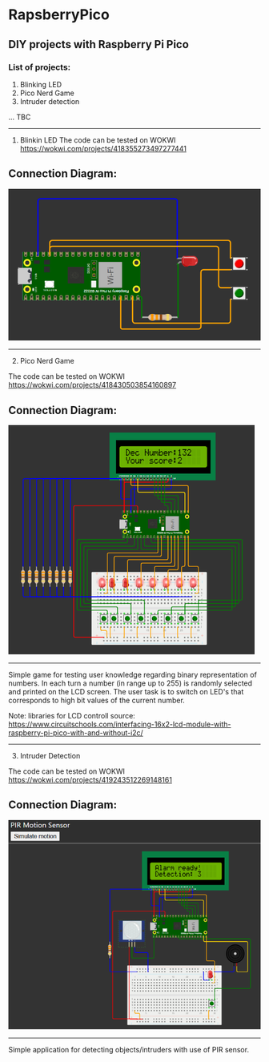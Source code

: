 # RapsberryPico
## DIY projects with Raspberry Pi Pico

### List of projects:

 1. Blinking LED
 2. Pico Nerd Game
 3. Intruder detection

... TBC


---
 1. Blinkin LED
The code can be tested on WOKWI https://wokwi.com/projects/418355273497277441

Connection Diagram:
---
 ![schema](img/blinking_led_schema.png)

---

 2. Pico Nerd Game

 The code can be tested on WOKWI https://wokwi.com/projects/418430503854160897

 Connection Diagram: 
 ---
 ![schema](img/nerd_game_schema.png)

---
 Simple game for testing user knowledge regarding binary representation of numbers.
 In each turn a number (in range up to 255) is randomly selected and printed on the LCD screen. 
 The user task is to switch on LED's that corresponds to high bit values of the current number.

 Note: libraries for LCD controll source: https://www.circuitschools.com/interfacing-16x2-lcd-module-with-raspberry-pi-pico-with-and-without-i2c/ 

---

 3. Intruder Detection

 The code can be tested on WOKWI https://wokwi.com/projects/419243512269148161

 Connection Diagram: 
 ---
 ![schema](img/intruder_detect_schema.png)

---
 Simple application for detecting objects/intruders with use of PIR sensor.

